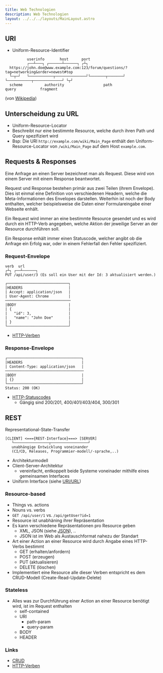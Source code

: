 ```yaml
---
title: Web Technologien
description: Web Technologien
layout: ../../../layouts/MainLayout.astro
---
```


## URI

- Uniform-Resource-Identifier

```
          userinfo       host      port
          ┌──┴───┐ ┌──────┴──────┐ ┌┴┐
  https://john.doe@www.example.com:123/forum/questions/?tag=networking&order=newest#top
  └─┬─┘   └───────────┬──────────────┘└───────┬───────┘ └───────────┬─────────────┘ └┬┘
  scheme          authority                  path                 query           fragment
```

(von [Wikipedia](https://en.wikipedia.org/wiki/Uniform_Resource_Identifier))

## Unterscheidung zu URL

- Uniform-Resource-Locator
- Beschreibt nur eine bestimmte Resource, welche durch ihren Path und Query spezifiziert wird
- Bsp: Die URI `http://example.com/wiki/Main_Page` enthält den Uniform-Resource-Locator von `/wiki/Main_Page` auf dem Host `example.com`.

## Requests & Responses

Eine Anfrage an einen Server bezeichnet man als Request.
Diese wird von einem Server mit einem Response beantwortet.

Request und Response bestehen primär aus zwei Teilen (ihrem Envelope).
Dies ist einmal eine Definition von verschiedenen Headern, welche die Meta-Informationen des Envelopes darstellen.
Weiterhin ist noch der Body enthalten, welcher beispielsweise die Daten einer Formulareingabe einer Webseite enhält.

Ein Request wird immer an eine bestimmte Resource gesendet und es wird durch ein HTTP-Verb angegeben, welche Aktion der jeweilige Server an der Resource durchführen soll.

Ein Response enhält immer einen Statuscode, welcher angibt ob die Anfrage ein Erfolg war, oder in einem Fehlerfall den Fehler spezifiziert.

### Request-Envelope

```
verb  url
┌┴┐ ┌──┴──────┐
PUT /api/user/3 (Es soll ein User mit der Id: 3 aktualisiert werden.)

┌────────────────────────────┐
|HEADERS                     |
| Accept: application/json   |
| User-Agent: Chrome         |
──────────────────────────────
|BODY                        |
| {                          |
|   "id": 3,                 |
|   "name": "John Doe"       |
| }                          |
└────────────────────────────┘
```

- [HTTP-Verben](https://developer.mozilla.org/en-US/docs/Web/HTTP/Methods)

### Response-Envelope

```
┌──────────────────────────────────┐
|HEADERS                           |
| Content-Type: application/json   |
────────────────────────────────────
|BODY                              |
| {}                               |
└──────────────────────────────────┘
Status: 200 (OK)
```

- [HTTP-Statuscodes](https://en.wikipedia.org/wiki/List_of_HTTP_status_codes)
  - Gängig sind 200/201, 400/401/403/404, 300/301

## REST

Representational-State-Transfer

```
[CLIENT] <==={REST-Interface}===> [SERVER]
   └────────────────┬─────────────────┘
   unabhängige Entwicklung voneinander
   (CI/CD, Releases, Programmier-modell/-sprache,..)
```

- Architekturmodell
- Client-Server-Architektur
  - vereinfacht, entkoppelt beide Systeme voneinader mithilfe eines gemeinsamen Interfaces
- Uniform Interface (siehe [URI/URL](uri.md))

### Resource-based

- Things vs. actions
- Nouns vs. verbs
- `GET /api/user/1` vs. `/api/getUser?id=1`
- Resource ist unabhäning ihrer Repräsentation
- Es kann verschiedene Repräsentationen pro Resource geben
  - XML, JSON (siehe [JSON](json.md)), ..
  - JSON ist im Web als Austauschformat nahezu der Standart
- Art einer Action an einer Resource wird durch Angabe eines HTTP-Verbs bestimmt
  - GET (erhalten/anfordern)
  - POST (erzeugen)
  - PUT (aktualisieren)
  - DELETE (löschen)
- Implementiert eine Resource alle dieser Verben entspricht es dem CRUD-Modell (Create-Read-Update-Delete)

### Stateless

- Alles was zur Durchführung einer Action an einer Resource benötigt wird, ist im Request enthalten
  - self-contained
  - URI
    - path-param
    - query-param
  - BODY
  - HEADER

### Links

- [CRUD](https://de.wikipedia.org/wiki/CRUD)
- [HTTP-Verben](https://developer.mozilla.org/en-US/docs/Web/HTTP/Methods)
